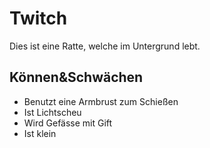 # Twitch
Dies ist eine Ratte, welche im Untergrund lebt.
## Können&Schwächen
* Benutzt eine Armbrust zum Schießen
* Ist Lichtscheu
* Wird Gefässe mit Gift
* Ist klein
